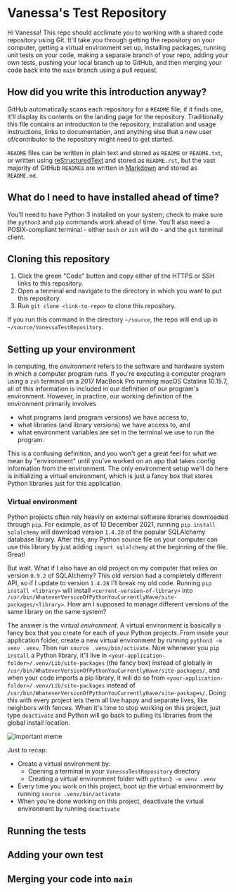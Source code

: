 # Vanessa's Test Repository

Hi Vanessa! This repo should acclimate you to working with a shared code repository using Git. It'll take you through getting the repository on your computer,
getting a virtual environment set up, installing packages, running unit tests on your code, making a separate branch of your repo, adding your own tests,
pushing your local branch up to GitHub, and then merging your code back into the `main` branch using a pull request.


## How did you write this introduction anyway?
GitHub automatically scans each repository for a `README` file; if it finds one, it'll display its contents on the landing page for the repository.
Traditionally this file contains an introduction to the repository, installation and usage instructions, links to documentation, and anything else
that a new user of/contributor to the repository might need to get started.

`README` files can be written in plain text and stored as `README` or `README.txt`, or written using [reStructuredText](https://docutils.sourceforge.io/rst.html)
and stored as `README.rst`, but the vast majority of GitHub `README`s are written in [Markdown](https://github.com/adam-p/markdown-here/wiki/Markdown-Cheatsheet)
and stored as `README.md`.


## What do I need to have installed ahead of time?
You'll need to have Python 3 installed on your system; check to make sure the `python3` and `pip` commands work ahead of time. You'll also need a POSIX-compliant
terminal - either `bash` or `zsh` will do - and the `git` terminal client.


## Cloning this repository
1. Click the green "Code" button and copy either of the HTTPS or SSH links to this repository.
2. Open a terminal and navigate to the directory in which you want to put this repository.
3. Run `git clone <link-to-repo>` to clone this repository.

If you run this command in the directory `~/source`, the repo will end up in `~/source/VanessaTestRepository`.


## Setting up your environment
In computing, the *environment* refers to the software and hardware system in which a computer program runs. If you're executing a computer program using a `zsh` terminal
on a 2017 MacBook Pro running macOS Catalina 10.15.7, all of this information is included in our definition of our program's environment. However, in practice, our working
definition of the environment primarily involves
- what programs (and program versions) we have access to,
- what libraries (and library versions) we have access to, and
- what environment variables are set in the terminal we use to run the program.

This is a confusing definition, and you won't get a great feel for what we mean by "environment" until you've worked on an app that takes config information from the 
environment. The only environment setup we'll do here is initializing a virtual environment, which is just a fancy box that stores Python libraries just for this application.

### Virtual environment
Python projects often rely heavily on external software libraries downloaded through `pip`. For example, as of 10 December 2021, running `pip install sqlalchemy` will download
version `1.4.28` of the popular SQLAlchemy database library. After this, any Python source file on your computer can use this library by just adding `import sqlalchemy` at the
beginning of the file. Great!

But wait. What if I also have an old project on my computer that relies on version `0.9.2` of SQLAlchemy? This old version had a completely different API, so if I update to
version `1.4.28` I'll break my old code. Running `pip install <library>` will install `<current-version-of-library>` into
`/usr/bin/WhateverVersionOfPythonYouCurrentlyHave/site-packages/<library>`. How am I supposed to manage different versions of the same library on the same system?

The answer is the *virtual environment*. A virtual environment is basically a fancy box that you create for each of your Python projects. From inside your application folder,
create a new virtual environment by running `python3 -m venv .venv`. Then run `source .venv/bin/activate`. Now whenever you `pip install` a Python library, it'll live in
`<your-application-folder>/.venv/Lib/site-packages` (the fancy box) instead of globally in `/usr/bin/WhateverVersionOfPythonYouCurrentlyHave/site-packages/`, and when your code 
imports a pip library, it will do so from `<your-application-folder>/.venv/Lib/site-packages` instead of `/usr/bin/WhateverVersionOfPythonYouCurrentlyHave/site-packages/`. Doing 
this with every project lets them all live happy and separate lives, like neighbors with fences. When it's time to stop working on this project, just type `deactivate` and 
Python will go back to pulling its libraries from the global install location.

![Important meme](https://i.redd.it/lqy92av2z2521.jpg)

Just to recap:
- Create a virtual environment by:
  - Opening a terminal in your `VanessaTestRepository` directory
  - Creating a virtual environment folder with `python3 -m venv .venv`
- Every time you work on this project, boot up the virtual environment by running `source .venv/bin/activate`
- When you're done working on this project, deactivate the virtual environment by running `deactivate` 

## Running the tests

## Adding your own test

## Merging your code into `main`
